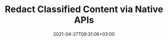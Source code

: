 ---
############################# Static ############################
layout: "product"
date: 2021-04-27T09:31:06+03:00
draft: false

############################# Head ############################
head_title: ".NET & Java Document Redaction Library | Hide Classified Content"
head_description: "Document Redaction APIs native to C# .NET. Hide or remove classified information from content, annotations, and comments of supported formats."

############################# Header ############################
title: "Redact Classified Content via Native APIs"
description: ".NET and Java APIs to Hide or Remove classified information from document content, comments, annotations."

############################# APIs ###############################
apis:
  enable: true

  api:
    # api loop
    - title: "GroupDocs.Redaction On Premise APIs Include"
      
      api_product:
        # api_product loop
        - link: "https://products.groupdocs.com/redaction/net/"
          img_alt: "GroupDocs.Redaction for .NET"
          image: "https://www.groupdocs.cloud/templates/groupdocs/images/product-logos/groupdocs-redaction-net.png"
          product: "GroupDocs.Redaction for"
          platform: ".NET"
          content: "Native .NET APIs for Windows Forms, ASP.NET, WPF, WCF & other .NET Framework based applications."

        # api_product loop
        - link: "https://products.groupdocs.com/redaction/java/"
          img_alt: "GroupDocs.Redaction for Java"
          image: "https://www.groupdocs.cloud/templates/groupdocs/images/product-logos/groupdocs-redaction-java.png"
          product: "GroupDocs.Redaction for"
          platform: "Java"
          content: "Native Java APIs for the Desktop, Web & other Java SE or EE based applications."

############################# Back to top ###############################
back_to_top:
  enable: true
---